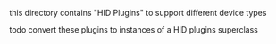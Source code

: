 this directory contains "HID Plugins" to support different device types

todo convert these plugins to instances of a HID plugins superclass
